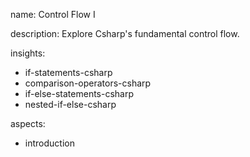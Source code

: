 name: Control Flow I

description: Explore Csharp's fundamental control flow.

insights:
  - if-statements-csharp
  - comparison-operators-csharp
  - if-else-statements-csharp
  - nested-if-else-csharp

aspects:
  - introduction
